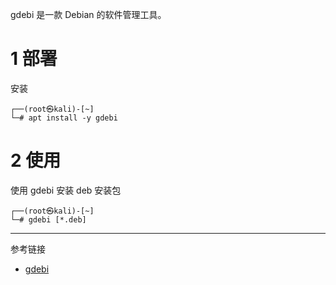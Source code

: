 gdebi 是一款 Debian 的软件管理工具。

# 1 部署

安装

```shell
┌──(root㉿kali)-[~]
└─# apt install -y gdebi
```

# 2 使用

使用 gdebi 安装 deb 安装包

```shell
┌──(root㉿kali)-[~]
└─# gdebi [*.deb]
```

---

参考链接

- [gdebi](https://github.com/linuxmint/gdebi)

